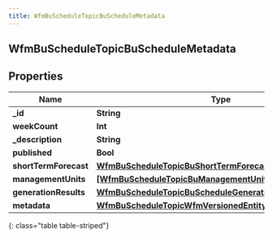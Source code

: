 ```yaml
---
title: WfmBuScheduleTopicBuScheduleMetadata
---
```

## WfmBuScheduleTopicBuScheduleMetadata

## Properties

|Name | Type | Description | Notes|
|------------ | ------------- | ------------- | -------------|
| **_id** | **String** |  | [optional] |
| **weekCount** | **Int** |  | [optional] |
| **_description** | **String** |  | [optional] |
| **published** | **Bool** |  | [optional] |
| **shortTermForecast** | [**WfmBuScheduleTopicBuShortTermForecastReference**](WfmBuScheduleTopicBuShortTermForecastReference.html) |  | [optional] |
| **managementUnits** | [**[WfmBuScheduleTopicBuManagementUnitScheduleSummary]**](WfmBuScheduleTopicBuManagementUnitScheduleSummary.html) |  | [optional] |
| **generationResults** | [**WfmBuScheduleTopicBuScheduleGenerationResultSummary**](WfmBuScheduleTopicBuScheduleGenerationResultSummary.html) |  | [optional] |
| **metadata** | [**WfmBuScheduleTopicWfmVersionedEntityMetadata**](WfmBuScheduleTopicWfmVersionedEntityMetadata.html) |  | [optional] |
{: class="table table-striped"}



